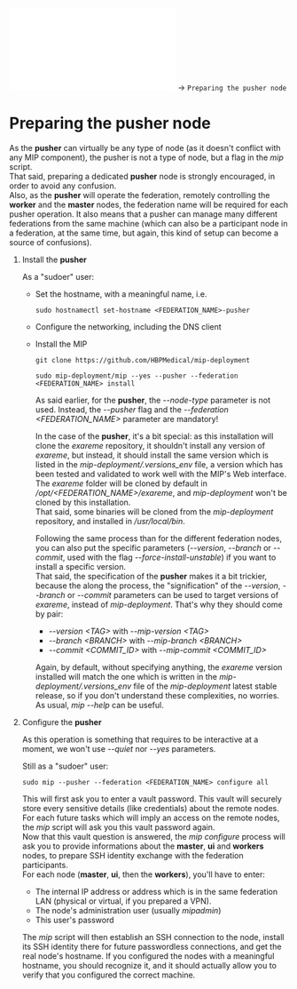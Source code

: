 ![Federated MIP Deployment](../README.md) -> `Preparing the pusher node`

# Preparing the **pusher** node
As the **pusher** can virtually be any type of node (as it doesn't conflict with any MIP component), the pusher is not a type of node, but a flag in the *mip* script.  
That said, preparing a dedicated **pusher** node is strongly encouraged, in order to avoid any confusion.  
Also, as the **pusher** will operate the federation, remotely controlling the **worker** and the **master** nodes, the federation name will be required for each pusher operation. It also means that a pusher can manage many different federations from the same machine (which can also be a participant node in a federation, at the same time, but again, this kind of setup can become a source of confusions).

1. Install the **pusher**

   As a "sudoer" user:
   * Set the hostname, with a meaningful name, i.e.
     ```
     sudo hostnamectl set-hostname <FEDERATION_NAME>-pusher
     ```
   * Configure the networking, including the DNS client
   * Install the MIP
     ```
     git clone https://github.com/HBPMedical/mip-deployment
     ```
     ```
     sudo mip-deployment/mip --yes --pusher --federation <FEDERATION_NAME> install
     ```
     As said earlier, for the **pusher**, the *--node-type* parameter is not used. Instead, the *--pusher* flag and the *--federation \<FEDERATION_NAME>* parameter are mandatory!  

     In the case of the **pusher**, it's a bit special: as this installation will clone the *exareme* repository, it shouldn't install any version of *exareme*, but instead, it should install the same version which is listed in the *mip-deployment/.versions_env* file, a version which has been tested and validated to work well with the MIP's Web interface.  
     The *exareme* folder will be cloned by default in */opt/\<FEDERATION_NAME>/exareme*, and *mip-deployment* won't be cloned by this installation.  
     That said, some binaries will be cloned from the *mip-deployment* repository, and installed in */usr/local/bin*.

     Following the same process than for the different federation nodes, you can also put the specific parameters (*--version*, *--branch* or *--commit*, used with the flag *--force-install-unstable*) if you want to install a specific version.  
     That said, the specification of the **pusher** makes it a bit trickier, because the along the process, the "signification" of the *--version*, *--branch* or *--commit* parameters can be used to target versions of *exareme*, instead of *mip-deployment*. That's why they should come by pair:

     * *--version \<TAG>* with *--mip-version \<TAG>*
     * *--branch \<BRANCH>* with *--mip-branch \<BRANCH>*
     * *--commit \<COMMIT_ID>* with *--mip-commit \<COMMIT_ID>*

     Again, by default, without specifying anything, the *exareme* version installed will match the one which is written in the *mip-deployment/.versions_env* file of the *mip-deployment* latest stable release, so if you don't understand these complexities, no worries.  
     As usual, *mip --help* can be useful.

1. Configure the **pusher**

   As this operation is something that requires to be interactive at a moment, we won't use *--quiet* nor *--yes* parameters.

   Still as a "sudoer" user:
   ```
   sudo mip --pusher --federation <FEDERATION_NAME> configure all
   ```

   This will first ask you to enter a vault password. This vault will securely store every sensitive details (like credentials) about the remote nodes.  
   For each future tasks which will imply an access on the remote nodes, the *mip* script will ask you this vault password again.  
   Now that this vault question is answered, the *mip configure* process will ask you to provide informations about the **master**, **ui** and **workers** nodes, to prepare SSH identity exchange with the federation participants.  
   For each node (**master**, **ui**, then the **workers**), you'll have to enter:

   * The internal IP address or address which is in the same federation LAN (physical or virtual, if you prepared a VPN).
   * The node's administration user (usually *mipadmin*)
   * This user's password

   The *mip* script will then establish an SSH connection to the node, install its SSH identity there for future passwordless connections, and get the real node's hostname. If you configured the nodes with a meaningful hostname, you should recognize it, and it should actually allow you to verify that you configured the correct machine.
